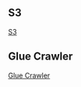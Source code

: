 ## S3
 [S3](https://github.com/jaykumsi/aws-glue/blob/main/S3%20IAM%20Roles.md)

## Glue Crawler
[Glue Crawler](https://github.com/jaykumsi/aws-glue/blob/main/crawler-role.md)

